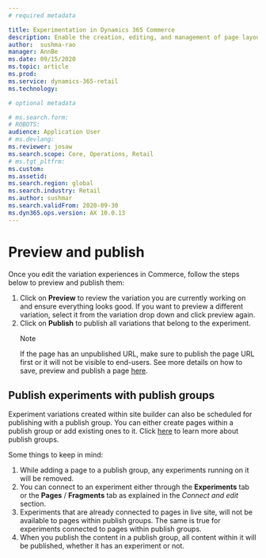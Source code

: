 ```yaml
---
# required metadata

title: Experimentation in Dynamics 365 Commerce
description: Enable the creation, editing, and management of page layout and content treatments in site builder. End-to-end experimentation support will be enabled for e-commerce pages, as well as entities within a page.
author:  sushma-rao 
manager: AnnBe
ms.date: 09/15/2020
ms.topic: article
ms.prod: 
ms.service: dynamics-365-retail
ms.technology: 

# optional metadata

# ms.search.form: 
# ROBOTS: 
audience: Application User
# ms.devlang: 
ms.reviewer: josaw
ms.search.scope: Core, Operations, Retail
# ms.tgt_pltfrm: 
ms.custom: 
ms.assetid: 
ms.search.region: global
ms.search.industry: Retail
ms.author: sushmar
ms.search.validFrom: 2020-09-30
ms.dyn365.ops.version: AX 10.0.13
---
```


# Preview and publish
Once you edit the variation experiences in Commerce, follow the steps below to preview and publish them:
1. Click on **Preview** to review the variation you are currently working on and ensure everything looks good. If you want to preview a different variation, select it from the variation drop down and click preview again.
1. Click on **Publish** to publish all variations that belong to the experiment.
    > [!NOTE]
    > If the page has an unpublished URL, make sure to publish the page URL first or it will not be visible to end-users. See more details on how to save, preview and publish a page [here](https://docs.microsoft.com/en-us/dynamics365/commerce/save-preview-publish-page).
    
## Publish experiments with publish groups
Experiment variations created within site builder can also be scheduled for publishing with a publish group. You can either create pages within a publish group or add existing ones to it. Click [here](https://docs.microsoft.com/en-us/dynamics365/commerce/publish-groups) to learn more about publish groups.

Some things to keep in mind:
1. While adding a page to a publish group, any experiments running on it will be removed.
1. You can connect to an experiment either through the **Experiments** tab or the **Pages** / **Fragments** tab as explained in the *Connect and edit* section. 
1. Experiments that are already connected to pages in live site, will not be available to pages within publish groups. The same is true for experiments connected to pages within publish groups.
1. When you publish the content in a publish group, all content within it will be published, whether it has an experiment or not.
